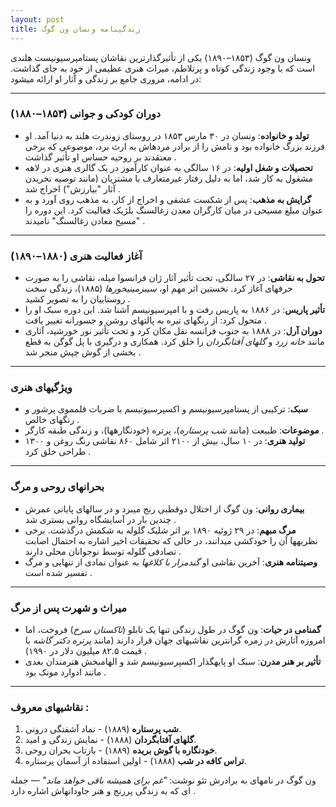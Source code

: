```yaml
---
layout: post
title: زندگینامه ونسان ون گوگ
---
```


ونسان ون گوگ (۱۸۵۳–۱۸۹۰) یکی از تأثیرگذارترین نقاشان پستامپرسیونیست هلندی است که با وجود زندگی کوتاه و پرتلاطم، میراث هنری عظیمی از خود به جای گذاشت. در ادامه، مروری جامع بر زندگی و آثار او ارائه میشود:

---

### **دوران کودکی و جوانی (۱۸۵۳–۱۸۸۰)**
- **تولد و خانواده**: ونسان در ۳۰ مارس ۱۸۵۳ در روستای زوندرت هلند به دنیا آمد. او فرزند بزرگ خانواده بود و نامش را از برادر مردهاش به ارث برد، موضوعی که برخی معتقدند بر روحیه حساس او تأثیر گذاشت .  
- **تحصیلات و شغل اولیه**: در ۱۶ سالگی به عنوان کارآموز در یک گالری هنری در لاهه مشغول به کار شد، اما به دلیل رفتار غیرمتعارف با مشتریان (مانند توصیه نخریدن آثار "بیارزش") اخراج شد .  
- **گرایش به مذهب**: پس از شکست عشقی و اخراج از کار، به مذهب روی آورد و به عنوان مبلغ مسیحی در میان کارگران معدن زغالسنگ بلژیک فعالیت کرد. این دوره را "مسیح معادن زغالسنگ" نامیدند .

---

### **آغاز فعالیت هنری (۱۸۸۰–۱۸۹۰)**
- **تحول به نقاشی**: در ۲۷ سالگی، تحت تأثیر آثار ژان فرانسوا میله، نقاشی را به صورت حرفهای آغاز کرد. نخستین اثر مهم او، *سیبزمینیخورها* (۱۸۸۵)، زندگی سخت روستاییان را به تصویر کشید .  
- **تأثیر پاریس**: در ۱۸۸۶ به پاریس رفت و با امپرسیونیسم آشنا شد. این دوره سبک او را متحول کرد: از رنگهای تیره به پالتهای روشن و جسورانه تغییر یافت .  
- **دوران آرل**: در ۱۸۸۸ به جنوب فرانسه نقل مکان کرد و تحت تأثیر نور خورشید، آثاری مانند *خانه زرد* و *گلهای آفتابگردان* را خلق کرد. همکاری و درگیری با پل گوگن به قطع بخشی از گوش چپش منجر شد .

---

### **ویژگیهای هنری**
- **سبک**: ترکیبی از پستامپرسیونیسم و اکسپرسیونیسم با ضربات قلمموی پرشور و رنگهای خالص .  
- **موضوعات**: طبیعت (مانند *شب پرستاره*)، پرتره (خودنگارهها)، و زندگی طبقه کارگر .  
- **تولید هنری**: در ۱۰ سال، بیش از ۲۱۰۰ اثر شامل ۸۶۰ نقاشی رنگ روغن و ۱۳۰۰ طراحی خلق کرد .

---

### **بحرانهای روحی و مرگ**
- **بیماری روانی**: ون گوگ از اختلال دوقطبی رنج میبرد و در سالهای پایانی عمرش چندین بار در آسایشگاه روانی بستری شد .  
- **مرگ مبهم**: در ۲۹ ژوئیه ۱۸۹۰ بر اثر شلیک گلوله به شکمش درگذشت. برخی نظریهها آن را خودکشی میدانند، در حالی که تحقیقات اخیر اشاره به احتمال اصابت تصادفی گلوله توسط نوجوانان محلی دارند .  
- **وصیتنامه هنری**: آخرین نقاشی او *گندمزار با کلاغها* به عنوان نمادی از تنهایی و مرگ تفسیر شده است .

---

### **میراث و شهرت پس از مرگ**
- **گمنامی در حیات**: ون گوگ در طول زندگی تنها یک تابلو (*تاکستان سرخ*) فروخت، اما امروزه آثارش در زمره گرانترین نقاشیهای جهان قرار دارند (مانند *پرتره دکتر گاشه* با قیمت ۸۲.۵ میلیون دلار در ۱۹۹۰) .  
- **تأثیر بر هنر مدرن**: سبک او پایهگذار اکسپرسیونیسم شد و الهامبخش هنرمندان بعدی مانند ادوارد مونک بود .  

---

### **نقاشیهای معروف** :
1. **شب پرستاره** (۱۸۸۹) - نماد آشفتگی درونی.  
2. **گلهای آفتابگردان** (۱۸۸۸) - نمایش زندگی و امید.  
3. **خودنگاره با گوش بریده** (۱۸۸۹) - بازتاب بحران روحی.  
4. **تراس کافه در شب** (۱۸۸۸) - اولین استفاده از آسمان پرستاره.  

ون گوگ در نامهای به برادرش تئو نوشت: *"غم برای همیشه باقی خواهد ماند"* — جمله ای که به زندگی پررنج و هنر جاودانهاش اشاره دارد .
